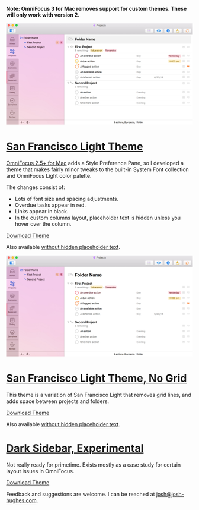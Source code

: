 **Note: OmniFocus 3 for Mac removes support for custom themes. These will only work with version 2.**

![Screenshot of San Francisco Light Theme](screenshots/san-francisco-light.jpg)

# [San Francisco Light Theme](https://raw.githubusercontent.com/deaghean/omnifocus-themes/master/San%20Francisco%20Light.ofocus-style)

[OmniFocus 2.5+ for Mac](https://www.omnigroup.com/omnifocus/) adds a Style Preference Pane, so I developed a theme that makes fairly minor tweaks to the built-in System Font collection and OmniFocus Light color palette.

The changes consist of:

- Lots of font size and spacing adjustments.
- Overdue tasks appear in red.
- Links appear in black.
- In the custom columns layout, placeholder text is hidden unless you hover over the column.

[Download Theme](https://raw.githubusercontent.com/deaghean/omnifocus-themes/master/San%20Francisco%20Light.ofocus-style)

Also available [without hidden placeholder text](https://raw.githubusercontent.com/deaghean/omnifocus-themes/master/San%20Francisco%20Light%2C%20With%20Placeholders.ofocus-style).

![Screenshot of San Francisco Light Theme, No Grid](screenshots/san-francisco-light-no-grid.jpg)

# [San Francisco Light Theme, No Grid](https://raw.githubusercontent.com/deaghean/omnifocus-themes/master/San%20Francisco%20Light%20-%20No%20Grid.ofocus-style)

This theme is a variation of San Francisco Light that removes grid lines, and adds space between projects and folders.

[Download Theme](https://raw.githubusercontent.com/deaghean/omnifocus-themes/master/San%20Francisco%20Light%20-%20No%20Grid.ofocus-style)

Also available [without hidden placeholder text](https://raw.githubusercontent.com/deaghean/omnifocus-themes/master/San%20Francisco%20Light%20-%20No%20Grid%2C%20With%20Placeholders.ofocus-style).

# [Dark Sidebar, Experimental](https://raw.githubusercontent.com/deaghean/omnifocus-themes/master/Dark%20Sidebar.ofocus-style)

Not really ready for primetime. Exists mostly as a case study for certain layout issues in OmniFocus.

[Download Theme](https://raw.githubusercontent.com/deaghean/omnifocus-themes/master/Dark%20Sidebar.ofocus-style)

Feedback and suggestions are welcome. I can be reached at [josh@josh-hughes.com](mailto:josh@josh-hughes.com).